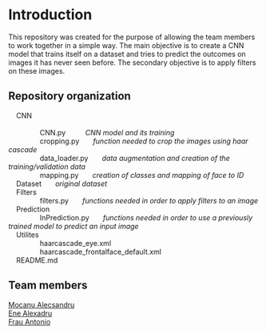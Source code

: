 # Introduction
This repository was created for the purpose of allowing the team members to work together in a simple way. The main objective is to create a CNN model that trains itself on a dataset and tries to predict the outcomes on images it has never seen before. The secondary objective is to apply filters on these images.

## Repository organization
&nbsp;&nbsp;&nbsp;&nbsp;CNN <br>   	
&nbsp;&nbsp;&nbsp;&nbsp;&nbsp;&nbsp;&nbsp;&nbsp;&nbsp;&nbsp;&nbsp;&nbsp;&nbsp;&nbsp;&nbsp;&nbsp;CNN.py &nbsp;&nbsp;&nbsp;&nbsp;&nbsp;&nbsp;&nbsp;&nbsp;&nbsp;*CNN model and its training* <br>
&nbsp;&nbsp;&nbsp;&nbsp;&nbsp;&nbsp;&nbsp;&nbsp;&nbsp;&nbsp;&nbsp;&nbsp;&nbsp;&nbsp;&nbsp;&nbsp;cropping.py &nbsp;&nbsp;&nbsp;&nbsp;&nbsp;&nbsp;*function needed to crop the images using haar cascade* <br>
&nbsp;&nbsp;&nbsp;&nbsp;&nbsp;&nbsp;&nbsp;&nbsp;&nbsp;&nbsp;&nbsp;&nbsp;&nbsp;&nbsp;&nbsp;&nbsp;data_loader.py &nbsp;&nbsp;&nbsp;&nbsp;&nbsp;&nbsp;*data augmentation and creation of the training/validation data* <br>
&nbsp;&nbsp;&nbsp;&nbsp;&nbsp;&nbsp;&nbsp;&nbsp;&nbsp;&nbsp;&nbsp;&nbsp;&nbsp;&nbsp;&nbsp;&nbsp;mapping.py &nbsp;&nbsp;&nbsp;&nbsp;&nbsp;&nbsp;*creation of classes and mapping of face to ID* <br>
&nbsp;&nbsp;&nbsp;&nbsp;Dataset &nbsp;&nbsp;&nbsp;&nbsp;&nbsp;&nbsp;*original dataset* <br>
&nbsp;&nbsp;&nbsp;&nbsp;Filters <br>
&nbsp;&nbsp;&nbsp;&nbsp;&nbsp;&nbsp;&nbsp;&nbsp;&nbsp;&nbsp;&nbsp;&nbsp;&nbsp;&nbsp;&nbsp;&nbsp;filters.py &nbsp;&nbsp;&nbsp;&nbsp;&nbsp;&nbsp;*functions needed in order to apply filters to an image* <br>
&nbsp;&nbsp;&nbsp;&nbsp;Prediction <br>
&nbsp;&nbsp;&nbsp;&nbsp;&nbsp;&nbsp;&nbsp;&nbsp;&nbsp;&nbsp;&nbsp;&nbsp;&nbsp;&nbsp;&nbsp;&nbsp;InPrediction.py &nbsp;&nbsp;&nbsp;&nbsp;&nbsp;&nbsp;*functions needed in order to use a previously trained model to predict an input image* <br>
&nbsp;&nbsp;&nbsp;&nbsp;Utilites <br>
&nbsp;&nbsp;&nbsp;&nbsp;&nbsp;&nbsp;&nbsp;&nbsp;&nbsp;&nbsp;&nbsp;&nbsp;&nbsp;&nbsp;&nbsp;&nbsp;haarcascade_eye.xml <br>
&nbsp;&nbsp;&nbsp;&nbsp;&nbsp;&nbsp;&nbsp;&nbsp;&nbsp;&nbsp;&nbsp;&nbsp;&nbsp;&nbsp;&nbsp;&nbsp;haarcascade_frontalface_default.xml <br>
&nbsp;&nbsp;&nbsp;&nbsp;README.md <br>

## Team members
[Mocanu Alecsandru](https://github.com/ReaLight02) <br>
[Ene Alexadru](https://github.com/ScherzoNo) <br>
[Frau Antonio](https://github.com/ShinobuSmile) <br>

